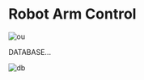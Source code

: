 # Robot Arm Control
![ou](https://user-images.githubusercontent.com/86855538/124335803-3b3e7300-dba4-11eb-98ed-e4240c11a55e.png)

DATABASE...

![db](https://user-images.githubusercontent.com/86855538/124335855-6923b780-dba4-11eb-9eba-9f1bf68d54d8.png)
